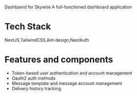Dashbaord for Skywire 
A full-functioned dashboard application
# Tech Stack
NextJS,TailwindCSS,Ant-design,NextAuth
# Features and components
- Token-based user authentication and account management
- Oauth2 auth methods
- Message template and message account management
- Delivery history tracking


